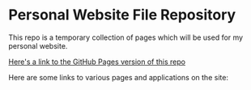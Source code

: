 # Personal Website File Repository

This repo is a temporary collection of pages which will be used for my personal website.

[Here's a link to the GitHub Pages version of this repo]("https://jakbern.github.io/website_stuff/")

Here are some links to various pages and applications on the site:

